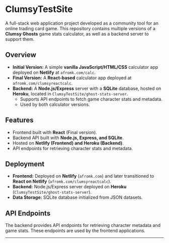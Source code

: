 # ClumsyTestSite

A full-stack web application project developed as a community tool for an online trading card game. This repository contains multiple versions of a **Clumsy Ghosts** game stats calculator, as well as a backend server to support them.

## Overview

- **Initial Version:** A simple **vanilla JavaScript/HTML/CSS** calculator app deployed on **Netlify** at `afromk.com/calc`.
- **Final Version:** A **React-based** calculator app deployed at `afromk.com/clumsyreactcalc`.
- **Backend:** A **Node.js/Express** server with a **SQLite** database, hosted on **Heroku**, located in `ClumsyTestSite/ghost-stats-server`.
  - Supports API endpoints to fetch game character stats and metadata.
  - Used by both calculator versions.

## Features

- Frontend built with **React** (Final version).
- Backend API built with **Node.js, Express, and SQLite**.
- Hosted on **Netlify (Frontend) and Heroku (Backend)**.
- API endpoints for retrieving character stats and metadata.

## Deployment

- **Frontend:** Deployed on **Netlify** (`afromk.com`) and later transitioned to **React on Netlify** (`afromk.com/clumsyreactcalc`).
- **Backend:** Node.js/Express server deployed on **Heroku** (`ClumsyTestSite/ghost-stats-server`).
- **Data Storage:** SQLite database initialized from JSON datasets.

## API Endpoints

The backend provides API endpoints for retrieving character metadata and game stats. These endpoints are used by the frontend applications.

---

